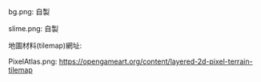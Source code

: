 bg.png: 自製

slime.png: 自製



地圖材料(tilemap)網址:

PixelAtlas.png: https://opengameart.org/content/layered-2d-pixel-terrain-tilemap



